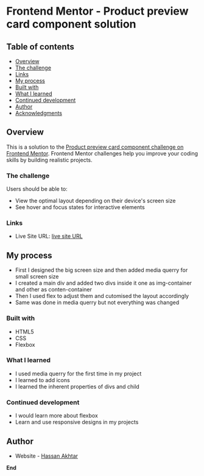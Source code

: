 # Frontend Mentor - Product preview card component solution

## Table of contents

-  [Overview](#overview)
-  [The challenge](#the-challenge)
-  [Links](#links)
-  [My process](#my-process)
-  [Built with](#built-with)
-  [What I learned](#what-i-learned)
-  [Continued development](#continued-development)
-  [Author](#author)
-  [Acknowledgments](#acknowledgments)

## Overview

This is a solution to the [Product preview card component challenge on Frontend Mentor](https://www.frontendmentor.io/challenges/product-preview-card-component-GO7UmttRfa). Frontend Mentor challenges help you improve your coding skills by building realistic projects.

### The challenge

Users should be able to:

- View the optimal layout depending on their device's screen size
- See hover and focus states for interactive elements

### Links

- Live Site URL: [live site URL](https://hassanakhtar8.github.io/Product-Preview/)

## My process

- First I designed the big screen size and then added media querry for small screen size
- I created a main div and added two divs inside it one as img-container and other as conten-container 
- Then I used flex to adjust them and cutomised the layout accordingly
- Same was done in media querry but not everything was changed

### Built with

- HTML5
- CSS
- Flexbox

### What I learned

- I used media querry for the first time in my project
- I learned to add icons
- I learned the inherent properties of divs and child


### Continued development

- I would learn more about flexbox 
- Learn and use responsive designs in my projects


## Author

- Website - [Hassan Akhtar](https://github.com/HassanAkhtar8/)


**End**
